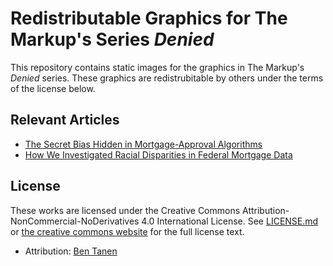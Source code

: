# Redistributable Graphics for The Markup's Series *Denied*
This repository contains static images for the graphics in The Markup's *Denied* series. These graphics are redistrubitable by others under the terms of the license below.

## Relevant Articles

* [The Secret Bias Hidden in Mortgage-Approval Algorithms](https://themarkup.org/denied/2021/08/25/the-secret-bias-hidden-in-mortgage-approval-algorithms)
* [How We Investigated Racial Disparities in Federal Mortgage Data](https://themarkup.org/show-your-work/2021/08/25/how-we-investigated-racial-disparities-in-federal-mortgage-data)

## License

These works are licensed under the Creative Commons Attribution-NonCommercial-NoDerivatives 4.0 International License. See [LICENSE.md](LICENSE.md) or [the creative commons website](https://creativecommons.org/licenses/by-nc-nd/4.0/) for the full license text.

* Attribution: [Ben Tanen](http://ben-tanen.com/)